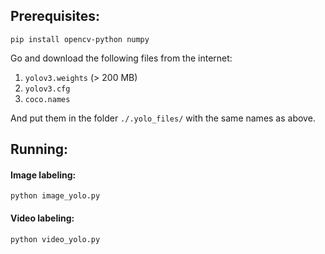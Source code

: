 ## Prerequisites:

```pip install opencv-python numpy ```

Go and download the following files from the internet:
1. `yolov3.weights`   (> 200 MB)
1. `yolov3.cfg`
1. `coco.names`

And put them in the folder `./.yolo_files/` with the same names as above.

## Running: 

#### Image labeling:

`python image_yolo.py`

#### Video labeling:

`python video_yolo.py`
